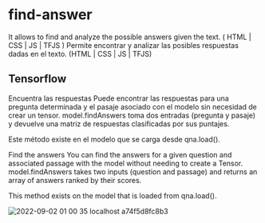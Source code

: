 # find-answer
It allows to find and analyze the possible answers given the text. ( HTML | CSS | JS | TFJS )
Permite encontrar y analizar las posibles respuestas dadas en el texto. (HTML | CSS | JS | TFJS)

<h2>Tensorflow</h2>
Encuentra las respuestas
Puede encontrar las respuestas para una pregunta determinada y el pasaje asociado con el modelo sin necesidad de crear un tensor. model.findAnswers toma dos entradas (pregunta y pasaje) y devuelve una matriz de respuestas clasificadas por sus puntajes.

Este método existe en el modelo que se carga desde qna.load().

Find the answers
You can find the answers for a given question and associated passage with the model without needing to create a Tensor. model.findAnswers takes two inputs (question and passage) and returns an array of answers ranked by their scores.

This method exists on the model that is loaded from qna.load().

![2022-09-02 01 00 35 localhost a74f5d8fc8b3](https://user-images.githubusercontent.com/99273526/188224347-025c62ea-ec11-4932-bbc6-0068e593990f.png)

